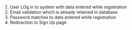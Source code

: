 1. User LOg in to system with data entered while registration
2. Email validation which is already retained in database
3. Password matches to data entered while registration
4. Rediraction to Sign Up page
